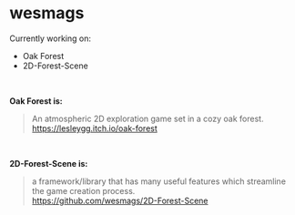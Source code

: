 # wesmags
Currently working on: 
- Oak Forest
- 2D-Forest-Scene

<br>


__Oak Forest is:__
> An atmospheric 2D exploration game set in a cozy oak forest.
> <br>
> https://lesleygg.itch.io/oak-forest

<br>

__2D-Forest-Scene is:__
> a framework/library that has many useful features which streamline the game creation process.
> <br>
> https://github.com/wesmags/2D-Forest-Scene


<!--
**wesmags/wesmags** is a ✨ _special_ ✨ repository because its `README.md` (this file) appears on your GitHub profile.

Here are some ideas to get you started:

- 🔭 I’m currently working on ...
- 🌱 I’m currently learning ...
- 👯 I’m looking to collaborate on ...
- 🤔 I’m looking for help with ...
- 💬 Ask me about ...
- 📫 How to reach me: ...
- 😄 Pronouns: ...
- ⚡ Fun fact: ...
-->
